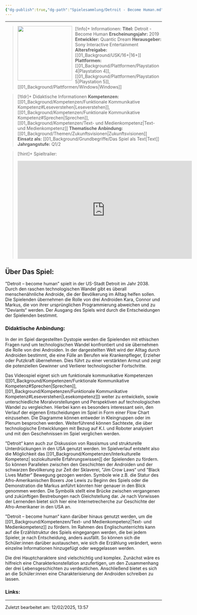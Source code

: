 ```yaml
---
{"dg-publish":true,"dg-path":"Spielesammlung/Detroit - Become Human.md","permalink":"/spielesammlung/detroit-become-human/","noteIcon":"1"}
---
```


---
>[!info]+ Informationen:
><img src="https://static.wikia.nocookie.net/detroit-become-human/images/7/72/Detroit_Become_Human_Cover_001.jpg/revision/latest/scale-to-width-down/1200?cb=20190320202942" style="float:left;height:175px;padding-right:10px">**Titel:** Detroit - Become Human
>**Erscheinungsjahr:** 2019
>**Entwickler:** Quantic Dream
>**Herausgeber:** Sony Interactive Entertainment
>**Altersfreigabe:** [[01_Background/USK/16+\|16+]]
>**Plattformen:** [[01_Background/Plattformen/Playstation 4\|Playstation 4]],[[01_Background/Plattformen/Playstation 5\|Playstation 5]],[[01_Background/Plattformen/Windows\|Windows]]

>[!tldr]+ Didaktische Informationen
>**Kompetenzen:** [[01_Background/Kompetenzen/Funktionale Kommunikative Kompetenz#Leseverstehen\|Leseverstehen]],[[01_Background/Kompetenzen/Funktionale Kommunikative Kompetenz#Sprechen\|Sprechen]],[[01_Background/Kompetenzen/Text- und Medienkompetenz\|Text- und Medienkompetenz]]
>**Thematische Anbindung:** [[01_Background/Themen/Zukunftsvisionen\|Zukunftsvisionen]]
>**Einsatz als:** [[01_Background/Grundbegriffe/Das Spiel als Text\|Text]]
>**Jahrgangstufe:** Q1/2

>[!hint]+ Spieltrailer:
><iframe width="560" height="315" src="https://www.youtube.com/embed/8KCDR8cMer8?si=ZX5_bCM__tSN0ToD" title="YouTube video player" frameborder="0" allow="accelerometer; autoplay; clipboard-write; encrypted-media; gyroscope; picture-in-picture; web-share" referrerpolicy="strict-origin-when-cross-origin" allowfullscreen></iframe>


## Über Das Spiel:
"Detroit – become human” spielt in der US-Stadt Detroit im Jahr 2038. Durch den raschen technologischen Wandel gibt es überall menschenähnliche Androide, die der Bevölkerung im Alltag helfen sollen. Die Spielenden übernehmen die Rolle von drei Androiden Kara, Connor und Markus, die von ihrer ursprünglichen Programmierung abweichen und zu "Deviants“ werden. Der Ausgang des Spiels wird durch die Entscheidungen der Spielenden bestimmt.
### Didaktische Anbindung:
In der im Spiel dargestellten Dystopie werden die Spielenden mit ethischen Fragen rund um technologischen Wandel konfrontiert und sie übernehmen die Rolle von drei Androiden. In der dargestellten Welt wird der Alltag durch Androiden bestimmt, die eine Fülle an Berufen wie Krankenpfleger, Erzieher oder Putzkraft übernehmen. Dies führt zu einer verstärkten Armut und zeigt die potenziellen Gewinner und Verlierer technologischer Fortschritte. 

Das Videospiel eignet sich um funktionale kommunikative Kompetenzen ([[01_Background/Kompetenzen/Funktionale Kommunikative Kompetenz#Sprechen\|Sprechen]],
[[01_Background/Kompetenzen/Funktionale Kommunikative Kompetenz#Leseverstehen\|Lesekompetenz]]) weiter zu entwickeln, sowie unterschiedliche Moralvorstellungen und Perspektiven auf technologischen Wandel zu vergleichen. Hierbei kann es besonders interessant sein, den Verlauf der eigenen Entscheidungen im Spiel in Form einer Flow Chart einzusehen. Die Diagramme können entweder in Kleingruppen oder im Plenum besprochen werden. Weiterführend können Sachtexte, die über technologische Entwicklungen mit Bezug auf K.I. und Roboter analysiert und mit den Geschehnissen im Spiel verglichen werden. 

"Detroit“ kann auch zur Diskussion von Rassismus und strukturelle Unterdrückungen in den USA genutzt werden. Im Spielverlauf entsteht also die Möglichkeit das [[01_Background/Kompetenzen/Interkulturelle Kompetenz\| soziokulturelle Erfahrungswissen]] der Spielenden zu fördern. So können Parallelen zwischen den Geschichten der Androiden und der schwarzen Bevölkerung zur Zeit der Sklaverei, "Jim Crow Laws“ und "Black Lives Matter“ Bewegung gezogen werden. Symbole wie z.B. die Statur des Afro-Amerikanischen Boxers Joe Lewis zu Beginn des Spiels oder die Demonstration die Markus anführt könnten hier genauer in den Blick genommen werden. Die Symbolik stellt eine Brücke zwischen vergangenen und zukünftigen Bestrebungen nach Gleichstellung dar. Je nach Vorwissen der Lernenden bietet sich hier eine Internetrecherche zur Geschichte der Afro-Amerikaner in den USA an.

"Detroit – become human“ kann darüber hinaus genutzt werden, um die [[01_Background/Kompetenzen/Text- und Medienkompetenz\|Text- und Medienkompetenz]] zu fördern. Im Rahmen des Englischunterrichts kann  auf die Erzählstruktur des Spiels eingegangen werden, die bei jedem Spieler, je nach Entscheidung, anders ausfällt. So können sich die Schüler:innen darüber austauschen, wie sich die Erzählung verändert, wenn einzelne Informationen hinzugefügt oder weggelassen werden.

Die drei Hauptcharaktere sind vielschichtig und komplex. Zunächst wäre es hilfreich eine Charakterkonstellation anzufertigen, um den Zusammenhang der drei Lebensgeschichten zu verdeutlichen. Anschließend bietet es sich an die Schüler:innen eine Charakterisierung der Androiden schreiben zu lassen. 
### Links:

---
Zuletzt bearbeitet am: 12/02/2025, 13:57